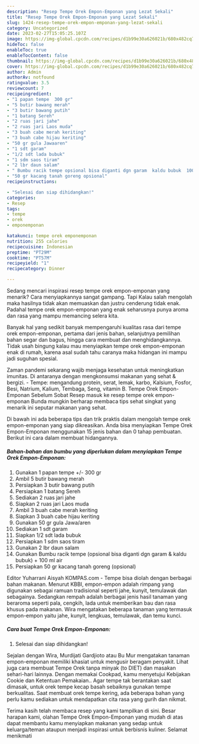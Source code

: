 ```yaml
---
description: "Resep Tempe Orek Empon-Emponan yang Lezat Sekali"
title: "Resep Tempe Orek Empon-Emponan yang Lezat Sekali"
slug: 1424-resep-tempe-orek-empon-emponan-yang-lezat-sekali
category: Uncategorized
date: 2023-02-27T15:05:25.107Z
image: https://img-global.cpcdn.com/recipes/d1b99e30a626021b/680x482cq70/tempe-orek-empon-emponan-foto-resep-utama.jpg
hideToc: false
enableToc: true
enableTocContent: false
thumbnail: https://img-global.cpcdn.com/recipes/d1b99e30a626021b/680x482cq70/tempe-orek-empon-emponan-foto-resep-utama.jpg
cover: https://img-global.cpcdn.com/recipes/d1b99e30a626021b/680x482cq70/tempe-orek-empon-emponan-foto-resep-utama.jpg
author: Admin
authorAv: notfound
ratingvalue: 3.5
reviewcount: 7
recipeingredient:
- "1 papan tempe  300 gr"
- "5 butir bawang merah"
- "3 butir bawang putih"
- "1 batang Sereh"
- "2 ruas jari jahe"
- "2 ruas jari Laos muda"
- "3 buah cabe merah keriting"
- "3 buah cabe hijau keriting"
- "50 gr gula Jawaaren"
- "1 sdt garam"
- "1/2 sdt lada bubuk"
- "1 sdm saos tiram"
- "2 lbr daun salam"
- " Bumbu racik tempe opsional bisa diganti dgn garam  kaldu bubuk  100 ml air"
- "50 gr kacang tanah goreng opsional"
recipeinstructions:

- "Selesai dan siap dihidangkan!"
categories:
- Resep
tags:
- tempe
- orek
- emponemponan

katakunci: tempe orek emponemponan 
nutrition: 255 calories
recipecuisine: Indonesian
preptime: "PT29M"
cooktime: "PT57M"
recipeyield: "1"
recipecategory: Dinner

---
```



Sedang mencari inspirasi resep tempe orek empon-emponan yang menarik? Cara menyiapkannya sangat gampang. Tapi Kalau salah mengolah maka hasilnya tidak akan memuaskan dan justru cenderung tidak enak. Padahal tempe orek empon-emponan yang enak seharusnya punya aroma dan rasa yang mampu memancing selera kita.


Banyak hal yang sedikit banyak mempengaruhi kualitas rasa dari tempe orek empon-emponan, pertama dari jenis bahan, selanjutnya pemilihan bahan segar dan bagus, hingga cara membuat dan menghidangkannya. Tidak usah bingung kalau mau menyiapkan tempe orek empon-emponan enak di rumah, karena asal sudah tahu caranya maka hidangan ini mampu jadi suguhan spesial.

Zaman pandemi sekarang wajib menjaga kesehatan untuk meningkatkan imunitas. Di antaranya dengan mengkonsumsi makanan yang sehat &amp; bergizi. - Tempe: mengandung protein, serat, lemak, karbo, Kalsium, Fosfor, Besi, Natrium, Kalium, Tembaga, Seng, vitamin B. Tempe Orek Empon-Emponan Sebelum Sobat Resep masuk ke resep tempe orek empon-emponan Bunda mungkin berharap membaca tips sehat singkat yang menarik ini seputar makanan yang sehat.


Di bawah ini ada beberapa tips dan trik praktis dalam mengolah tempe orek empon-emponan yang siap dikreasikan. Anda bisa menyiapkan Tempe Orek Empon-Emponan menggunakan 15 jenis bahan dan 0 tahap pembuatan. Berikut ini cara dalam membuat hidangannya.

<!--inarticleads1-->

##### Bahan-bahan dan bumbu yang diperlukan dalam menyiapkan Tempe Orek Empon-Emponan:

1. Gunakan 1 papan tempe +/- 300 gr
1. Ambil 5 butir bawang merah
1. Persiapkan 3 butir bawang putih
1. Persiapkan 1 batang Sereh
1. Sediakan 2 ruas jari jahe
1. Siapkan 2 ruas jari Laos muda
1. Ambil 3 buah cabe merah keriting
1. Siapkan 3 buah cabe hijau keriting
1. Gunakan 50 gr gula Jawa/aren
1. Sediakan 1 sdt garam
1. Siapkan 1/2 sdt lada bubuk
1. Persiapkan 1 sdm saos tiram
1. Gunakan 2 lbr daun salam
1. Gunakan  Bumbu racik tempe (opsional bisa diganti dgn garam &amp; kaldu bubuk) + 100 ml air
1. Persiapkan 50 gr kacang tanah goreng (opsional)


Editor Yuharrani Aisyah KOMPAS.com - Tempe bisa diolah dengan berbagai bahan makanan. Menurut KBBI, empon-empon adalah rimpang yang digunakan sebagai ramuan tradisional seperti jahe, kunyit, temulawak dan sebagainya. Sedangkan rempah adalah berbagai jenis hasil tanaman yang beraroma seperti pala, cengkih, lada untuk memberikan bau dan rasa khusus pada makanan. Wira mengatakan beberapa tanaman yang termasuk empon-empon yaitu jahe, kunyit, lengkuas, temulawak, dan temu kunci. 

<!--inarticleads2-->

##### Cara buat Tempe Orek Empon-Emponan:


1. Selesai dan siap dihidangkan!

Sejalan dengan Wira, Murdijati Gardjioto atau Bu Mur mengatakan tanaman empon-emponan memiliki khasiat untuk mengusir beragam penyakit. Lihat juga cara membuat Tempe Orek tanpa minyak (to DIET) dan masakan sehari-hari lainnya. Dengan memakai Cookpad, kamu menyetujui Kebijakan Cookie dan Ketentuan Pemakaian.. Agar tempe tak berantakan saat dimasak, untuk orek tempe kecap basah sebaiknya gunakan tempe berkualitas. Saat membuat orek tempe kering, ada beberapa bahan yang perlu kamu sediakan untuk mendapatkan cita rasa yang gurih dan nikmat. 

Terima kasih telah membaca resep yang kami tampilkan di sini. Besar harapan kami, olahan Tempe Orek Empon-Emponan yang mudah di atas dapat membantu kamu menyiapkan makanan yang sedap untuk keluarga/teman ataupun menjadi inspirasi untuk berbisnis kuliner. Selamat menikmati
